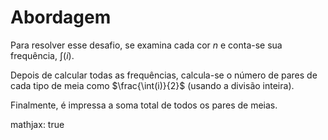 # Abordagem

Para resolver esse desafio, se examina cada cor $n$ e conta-se sua frequência, $\int(i)$. 

Depois de calcular todas as frequências, calcula-se o número de pares de cada tipo de meia como $\frac{\int(i)}{2}$ (usando a divisão inteira). 

Finalmente, é impressa a soma total de todos os pares de meias.

mathjax: true

